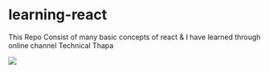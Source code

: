 # learning-react
This Repo Consist of many basic concepts of react &amp; I have learned through online channel Technical Thapa

<img src="learning-react/react_tech-thappa/day3/count-box/count-box.png" />
